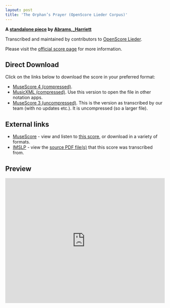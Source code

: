 ```yaml
---
layout: post
title: 'The Orphan’s Prayer (OpenScore Lieder Corpus)'
---
```


__A [standalone piece](https://fourscoreandmore.org/openscore/lieder/Abrams,_Harriett/_/) by [Abrams,_Harriett](https://fourscoreandmore.org/openscore/lieder/Abrams,_Harriett)__

Transcribed and maintained by contributors to [OpenScore Lieder].

Please visit the [official score page] for more information.

[official score page]: https://musescore.com/openscore-lieder-corpus/scores/6583966
[OpenScore Lieder]: https://musescore.com/openscore-lieder-corpus

## Direct Download

Click on the links below to download the score in your preferred format:
- [MuseScore 4 (compressed)](https://fourscoreandmore.org/openscore/lieder/Abrams,_Harriett/_/The_Orphan%E2%80%99s_Prayer.mscz).
- [MusicXML (compressed)](https://fourscoreandmore.org/openscore/lieder/Abrams,_Harriett/_/The_Orphan%E2%80%99s_Prayer.mxl). Use this version to open the file in other notation apps.
- [MuseScore 3 (uncompressed)](https://raw.githubusercontent.com/OpenScore/Lieder/refs/heads/main/scores/Abrams,_Harriett/_/The_Orphan%E2%80%99s_Prayer/lc6583966.mscx). This is the version as transcribed by our team (with no updates etc.). It is uncompressed (so a larger file).

## External links

- [MuseScore] - view and listen to [this score][MuseScore], or download in a variety of formats.
- [IMSLP] - view the [source PDF file(s)][IMSLP] that this score was transcribed from.

[MuseScore]: https://musescore.com/score/6583966
[IMSLP]: https://imslp.org/wiki/Special:ReverseLookup/436708

## Preview

<iframe width="100%" height="394" src="https://musescore.com/openscore-lieder-corpus/scores/6583966/embed" frameborder="0" allowfullscreen allow="autoplay; fullscreen"></iframe>
